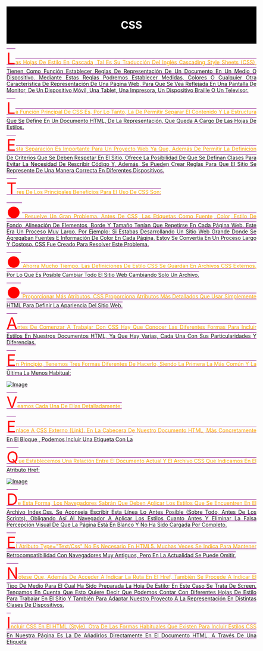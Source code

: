 # CSS
Las hojas de estilo en cascada, tal es su traducción del inglés Cascading Style Sheets
(CSS), tienen como función establecer reglas de representación de un documento en un
medio o dispositivo. Mediante estas reglas podremos establecer medidas, colores o
cualquier otra característica de representación de una página web, para que se vea
reflejada en una pantalla de monitor, de un dispositivo móvil, una tablet, una impresora,
un dispositivo braille o un televisor.

La función principal de CSS es, por lo tanto, la de permitir separar el contenido y la
estructura que se define en un documento HTML, de la representación, que queda a
cargo de las hojas de estilos.

Esta separación es importante para un proyecto web ya que, además de permitir la
definición de criterios que se deben respetar en el sitio, ofrece la posibilidad de que se
definan clases para evitar la necesidad de rescribir código y, además, se pueden crear
reglas para que el sitio se represente de una manera correcta en diferentes dispositivos.

Tres de los principales beneficios para el uso de CSS son:

● Resuelve un gran problema. Antes de CSS, las etiquetas como fuente, color, estilo
de fondo, alineación de elementos, borde y tamaño tenían que repetirse en cada
página web. Este era un proceso muy largo. Por ejemplo: si estabas desarrollando
un sitio web grande donde se agregaban fuentes e información de color en cada
página, estoy se convertía en un proceso largo y costoso. CSS fue creado para
resolver este problema.

● Ahorra mucho tiempo. Las definiciones de estilo CSS se guardan en archivos CSS
externos, por lo que es posible cambiar todo el sitio web cambiando solo un
archivo.

● Proporcionar más atributos. CSS proporciona atributos más detallados que usar
simplemente HTML para definir la apariencia del sitio web.

Antes de comenzar a trabajar con CSS hay que conocer las diferentes formas para incluir
estilos en nuestros documentos HTML, ya que hay varias, cada una con sus
particularidades y diferencias.

En principio, tenemos tres formas diferentes de hacerlo, siendo la primera la más común
y la última la menos habitual:

![image](https://user-images.githubusercontent.com/91554777/165187736-462f6011-f56f-4985-8066-a178083babc7.png)

Veamos cada una de ellas detalladamente:

Enlace a CSS externo (link). En la cabecera de nuestro documento HTML, más
concretamente en el bloque <head></head>, podemos incluir una etiqueta <link> con la


que establecemos una relación entre el documento actual y el archivo CSS que indicamos
en el atributo href:

![image](https://user-images.githubusercontent.com/91554777/165187819-0f3bb906-1b5c-40a7-b6cf-ab67471e56bd.png)

De esta forma, los navegadores sabrán que deben aplicar los estilos que se encuentren
en el archivo index.css. Se aconseja escribir esta línea lo antes posible (sobre todo, antes
de los scripts), obligando así al navegador a aplicar los estilos cuanto antes y eliminar la
falsa percepción visual de que la página está en blanco y no ha sido cargada por
completo.

El atributo type="text/css" no es necesario en HTML5. Muchas veces se indica para
mantener retrocompatibilidad con navegadores muy antiguos, pero en la actualidad se
puede omitir.

Nótese que, además de acceder a indicar la ruta en el href, también se procede a indicar
el tipo de medio para el cual ha sido preparada la hoja de estilo; en este caso se trata de
screen. Tengamos en cuenta que esto quiere decir que podemos contar con diferentes
hojas de estilo para trabajar en el sitio y también para adaptar nuestro proyecto a la
representación en distintas clases de dispositivos.

Incluir CSS en el HTML (style). Otra de las formas habituales que existen para incluir
estilos CSS en nuestra página es la de añadirlos directamente en el documento HTML, a
través de una etiqueta <style> que contendrá el código CSS:
  
  ![image](https://user-images.githubusercontent.com/91554777/165187880-9a24648c-869e-4e9a-adfc-a0815e1f5d79.png)

  Este sistema puede servirnos en ciertos casos particulares, pero hay que darle prioridad
al método anterior (CSS externo), ya que incluyendo el código CSS en el interior del
archivo HTML arruinamos la posibilidad de tener el código CSS en un documento a parte,
pudiendo reutilizarlo y enlazarlo desde otros documentos HTML mediante la etiqueta
link.

Nota: Aunque no es obligatorio, es muy común que las etiquetas <style> se encuentren
en la cabecera <head> del documento HTML, ya que antiguamente era la única forma de
hacerlo.

Estilos en línea (atributo style). Por último, la tercera forma de aplicar estilos en un
documento HTML es hacerlo directamente, a través del atributo style de la propia
etiqueta donde queramos aplicar el estilo, colocando ahí las propiedades CSS:
  
![image](https://user-images.githubusercontent.com/91554777/165187925-d977fef4-1a44-48d5-bc0b-50a9c2d19ff2.png)
  
De la misma forma que en el método anterior, con la etiqueta <style>, se recomienda no
utilizar este método salvo en casos muy específicos y justificados, ya que los estilos se
asocian a la etiqueta HTML en cuestión y no pueden reutilizarse.

Es una opción que puede venir bien en ciertos casos, pero se considera una mala
práctica por muchos diseñadores cuando la sobre utilizas (sin una razón de peso)
pudiendo utilizar el primer método.

Al igual que los documentos HTML, los documentos CSS son archivos de texto donde se
escribe una serie de órdenes y el cliente (navegador) las interpreta y aplica a los
documentos HTML asociados.

Sintaxis básica. La estructura CSS se basa en reglas que tienen el siguiente formato:
Debemos escribir el selector, abrir llaves, indicar la propiedad y posteriormente
asignarle el valor correspondiente. Cerramos la línea con punto y coma, y seguimos
agregando pares de propiedad/valor hasta que completemos la declaración (cada una
debe estar finalizada con punto y coma). Cuando terminamos, cerramos la llave. La
declaración sería entonces:
  
![image](https://user-images.githubusercontent.com/91554777/165187969-0645f1b5-1257-40d2-b4e1-0a10fac7cb0e.png)

  ● Selector: El selector es el elemento HTML que vamos a seleccionar del documento
para aplicarle un estilo concreto, este podría ser el nombre un elemento, su clase o
su identificador. Por ejemplo, con p seleccionaríamos todas las etiquetas p del
HTML.

● Propiedad: La propiedad es una de las diferentes características que brinda el
lenguaje CSS y que aplicaremos al selector para darle estilo.

● Valor: Cada propiedad CSS tiene una serie de valores concretos a que se le
pueden asignar, con los que tendrá uno u otro comportamiento.

Con todo esto le iremos indicando al navegador que, para cada etiqueta (selector
especificado) debe aplicar las reglas (propiedad y valor) indicadas.

Un ejemplo muy sencillo de lo anterior es el siguiente:
  
![image](https://user-images.githubusercontent.com/91554777/165188032-e3139bc5-c788-49a5-afda-284e826a0b85.png)
  
Éste es el código en HTML. Lo siguiente es el código en CSS:

  ![image](https://user-images.githubusercontent.com/91554777/165188067-7b948326-c10a-4dc6-ba31-e8fe54d6e982.png)
  
Si la primer parte del código se escribe y guarda en el editor de texto agregando al final
la extensión .html, y la segunda parte del código para CSS se escribe y guarda en el
editor de texto como index.css, lo que se obtiene al final al ejecutar simplemente el
archivo con extensión .html es algo parecido a lo siguente:

![image](https://user-images.githubusercontent.com/91554777/165188108-2809d71b-0813-4d4e-a4b7-b9d72553ce2e.png)
  
En este caso, estamos seleccionando todas las etiquetas p del documento HTML (en
este ejemplo es una sola, pero si existieran más se aplicaría a todas), y les aplicaremos el
estilo indicado: color de texto rojo.

Nota: Se pueden incluir comentarios entre los caracteres /* y */, los cuales serán
ignorados por el navegador. Estos suelen servir para añadir notas o aclaraciones
dirigidas a humanos.

Sin embargo, esto es sólo un ejemplo muy sencillo. Se pueden aplicar muchas más reglas
(no sólo una, como el color del ejemplo), consiguiendo así un conjunto de estilos para la
etiqueta indicada en el selector.

Cada una de estas reglas se terminará con el carácter punto y coma (;), seguido de la
siguiente regla. El último punto y coma es opcional y se puede omitir si se desea:
  
![image](https://user-images.githubusercontent.com/91554777/165188195-533f68e7-d88b-4d96-b3a8-8b1882e0ce01.png)
  
Para poder seleccionar elementos que se encuentran dentro de otros, se emplea lo que
se conoce como selector descendiente.
Ejemplo.
  
![image](https://user-images.githubusercontent.com/91554777/165188280-bdd433e8-2c81-4e22-9b7c-36f5ffd764e4.png)

Tendremos el texto del párrafo en color negro y lo que se envuelva dentro del párrafo
con la etiqueta strong de color rojo.

Si deseamos aplicar una misma regla a diversos elementos, podemos declararlos antes
de abrir la llave, y separarlos con comas; por ejemplo, vamos a aplicarles color gris a
todos los títulos de una página.

Ejemplo.
  
![image](https://user-images.githubusercontent.com/91554777/165188362-1858840c-d73e-4ffb-af4b-f1c83b0ce724.png)

## Estilos en Textos

Nos encargaremos ahora muy brevemente de analizar aquellas propiedades que se
relacionan con las características de texto.
Color de texto. La propiedad de color se utiliza para establecer el color del texto. El color
se especifica por:
  
● Un nombre de color - como "red",
  
● un valor HEX - como "#ff0000",
  
● un valor RGB - como "rgb(255,0,0)".
  
Ejemplo.
  
        body {
                color: blue;
             }
        h1  {
              color: green;
             }
  
  ![image](https://user-images.githubusercontent.com/91554777/165191669-f73a77c2-d556-4305-be0b-1c22e561f0b4.png)

  
Color de texto y color de fondo. En este ejemplo, definimos tanto la propiedad
background-color como la propiedad color:
  
          body {
                background-color: lightgrey;
                color: blue;
                }
          h1 {
                background-color: black;
                color: white;
                }
          h6 {
                background-color: blue;
                color: white;
                }
  
  ![image](https://user-images.githubusercontent.com/91554777/165191799-478702e1-9557-451b-9dcf-91488f187737.png)

  
Espaciado entre palabras. La propiedad word-spacing se utiliza para especificar el
espacio entre las palabras de un texto. Puede recibir el valor normal (por defecto), una
unidad de longitud o inherit.
El siguiente ejemplo demuestra cómo aumentar o disminuir el espacio entre palabras:
        h2 {
             word-spacing: 10px;
            }
        h2 {
             word-spacing: -2px;
            }
  
  ![image](https://user-images.githubusercontent.com/91554777/165190773-dccd54da-9a53-48da-b889-75fc2dfac898.png)
  
Espaciado de letras. La propiedad letter-spacing se utiliza para especificar el espacio
entre los caracteres de un texto. Puede recibir el valor normal (por defecto), una unidad
de longitud o inherit.
  
      h2 {
            letter-spacing: 5px;
          }
      h3 {
            letter-spacing: -2px;
          }
  
  ![image](https://user-images.githubusercontent.com/91554777/165190750-104c870d-e62e-44dd-a66e-3d889e2f8782.png)
  
Línea de Decoración de texto CSS . La propiedad text-decoration-line se usa para
agregar una línea de decoración al texto. Se puede combinar más de un valor, como
tachado y subrayado, para mostrar líneas tanto encima como debajo de un texto.
  
      h1 {
            text-decoration: overline;
          }
      h2 {
           text-decoration: line-through;
          }
       h3 {
            text-decoration: underline;
          }
        p {
            text-decoration: overline underline;
            }
  
  ![image](https://user-images.githubusercontent.com/91554777/165190714-66d65d9c-2ec1-40bb-897c-956d596bfee7.png)
  
Especifique un color para la línea de decoración. La propiedad text-decoration-color
se utiliza para establecer el color de la línea de decoración.
  
        h1 {
              text-decoration-line: overline;
              text-decoration-color: red;
            }
        h2 {
              text-decoration-line: line-through;
              text-decoration-color: blue;
             }
        h3 {
              text-decoration-line: underline;
              text-decoration-color: green;
             }
        p {
              text-decoration-line: overline underline;
              text-decoration-color: purple;
           }
  
  ![image](https://user-images.githubusercontent.com/91554777/165190680-f981ff88-57bf-4ef9-9124-9a62a27ff175.png)

  
Transformación de texto. La propiedad text-transform se utiliza para especificar letras
mayúsculas y minúsculas en un texto. Se puede usar para convertir todo en letras
mayúsculas o minúsculas, o poner en mayúscula la primera letra de cada palabra:
  
        p {
            text-transform: uppercase;
           }
        p {
            text-transform: lowercase;
           }
         p {
            text-transform: capitalize;
           }

  ![image](https://user-images.githubusercontent.com/91554777/165190621-ba748d44-bd79-41f8-88a7-7539bee48316.png)

  
Alineación del texto. La propiedad text-align se utiliza para establecer la alineación
horizontal de un texto. Un texto puede estar alineado a la izquierda o a la derecha,
centrado o justificado.
  
          h1 {
              text-align: center;
             }
          h2 {
              text-align: left;
              }
           h3 {
              text-align: right;
              }
           p {
              text-align: justify;
              }
  
  ![image](https://user-images.githubusercontent.com/91554777/165190579-6233fff3-aaf2-4e79-bf4e-4e08e6ae95d2.png)

Sangría de texto en CSS. La text-indent propiedad en CSS establece la sangría de la
primera línea en un bloque de texto. Especifica la cantidad de espacio horizontal que se
pone antes de las líneas de texto.
Permite los valores negativos, y si se define algún valor negativo, entonces la sangría de
la primera línea será hacia la izquierda.
  
          p {
            text-indent: 50px;
          }
  
 ![image](https://user-images.githubusercontent.com/91554777/165190867-fc142506-c966-434c-9543-41995f9cd64a.png)
  
Tamaño de texto. El font-size propiedad en CSS establece el tamaño de la fuente, podemos establecerlo en pixeles, en em, en puntos y en porcentaje.
  
         p {
            font-size: 50px;
          }
Tipo de fuente. Para establecer el tipo de fuente nos apoyamos de google fonts. font-family
  
Fuente en negrita. font-weigth: bold
 
## Selectores en CSS

Los selectores de CSS se utilizan para seleccionar el contenido que se desea diseñar. Los
selectores son parte del conjunto de reglas CSS.
Hay varios tipos diferentes de selectores en CSS.
  
● Selector de elementos CSS
  
● Selector de ID de CSS
  
● Selector de clase CSS
  
● Selector universal CSS
  
● Selector de grupo CSS

### Selector de elementos CSS. 
El selector de elementos selecciona el elemento HTML por
su nombre.
  
### Selector de ID de CSS. 
El selector id selecciona el atributo id de un elemento HTML para
seleccionar un elemento específico. Un id siempre es único dentro de la página, por lo
que se elige para seleccionar un único elemento.
Se escribe con el carácter hash (#), seguido del id del elemento.
Ejemplo.
  
      <p id="para1">Hola a PILARES</p>
      <p>Este párrafo no se afectará.</p>
      <style>
      #para1 {
      text-align: center;
      color: blue;
      }
      </style>
  
 ![image](https://user-images.githubusercontent.com/91554777/165418559-85da8963-2053-4ae8-85e2-5cc02a537e59.png)
  
En la práctica, los id no suelen utilizarse para dar estilo, ya que en la mayoría de los
casos utilizar una clase es perfectamente válido y mucho más mantenible a la larga. La
situación más recomendable para usar id es cuando queremos designar una zona del
documento como una zona única que sabemos que no se va a repetir.

### Selector de clase CSS.
El selector class selecciona elementos HTML con un atributo de
class específico. Se utiliza con un carácter de punto . (símbolo de punto) seguido del
nombre de la clase. La diferencia principal respecto a los IDs es que las clases no se
requiere que sean únicas, sino que pueden repetirse a lo largo del documento HTML.
Nota que el nombre de una clase no debe comenzar con un número.
Ejemplo.
  
      <h1 class="center">Este encabezado es azul y está alineado al centro.</h1>
      <p class="center">Este párrafo es azul y está alineado al centro.</p>
      <style>
      .center {
      text-align: center;
      color: blue;
      }
      </style>
![image](https://user-images.githubusercontent.com/91554777/165418686-0e191a1b-39c0-4c35-a3c6-9863ee93c987.png)
  
En CSS se hace referencia a las clases con un punto: .center, mientras que en el HTML se
escribiría el atributo class="center"
  
### Selecciones mixtas. 
Anteriormente en otro capítulo, vimos que es posible utilizar varias
clases en un mismo elemento HTML, simplemente separando por espacios dentro del
atributo class.
Ejemplo.
    
  ![image](https://user-images.githubusercontent.com/91554777/165418905-59ada3ab-ad7a-4ef0-aac9-13a0865fc3bf.png)

De esta forma, a dicho elemento se le aplicarán los estilos de cada una de las clases
indicadas, las cuales suelen tener un grupo de características relacionadas con su
nombre, lo cuál puede ser muy interesante y práctico en algunos casos, dándonos mucha
soltura a la hora de crear clases y reutilizarlas.
  
### Selector de grupo CSS. 
 El selector de agrupación se utiliza para seleccionar todos los
elementos con las mismas definiciones de estilo. El selector de agrupación se utiliza para
reducir el código. Las comas se utilizan para separar cada selector en la agrupación.
Veamos el código CSS sin selector de grupo.
  
![image](https://user-images.githubusercontent.com/91554777/165419081-61012984-4f8c-4c92-89c2-23bcb4125dbb.png)
  
Como puedes ver, debes definir las propiedades CSS para todos los elementos. Si
agrupamos quedaría de la siguiente manera:

![image](https://user-images.githubusercontent.com/91554777/165419151-28037e27-9e7c-462a-9f7b-d088f3aeb293.png)
  
Selector universal CSS. El selector universal (*) se utiliza como carácter comodín.
Selecciona todos los elementos de las páginas.

![image](https://user-images.githubusercontent.com/91554777/165419210-8533cbff-b676-404b-891b-59cf2677cb7d.png)
  
## Modelo de caja CSS
Cuando hablamos del modelo de cajas en CSS, estamos haciendo referencia a un
sistema que tiene el navegador de interpretar las diferentes partes de lo que solemos
denominar «caja»: un elemento HTML con unas ciertas dimensiones.
La representación básica del modelo de cajas se basa en varios conceptos importantes,
como veremos a continuación:
  
![image](https://user-images.githubusercontent.com/91554777/165419394-9869599e-e572-4f99-ab37-0ed2787c4972.png)
  
● El borde (border), en negro, es el límite que separa el interior del exterior del elemento.
  
● El márgen (margin), en naranja, es la parte exterior del elemento, por fuera del borde.
  
● El relleno (padding), en verde, es la parte interior del elemento, entre el contenido y el borde.
  
● El contenido, en azul, es la parte interior del elemento, excluyendo el relleno.

El modelo de caja nos permite agregar un borde alrededor de los elementos y definir el
espacio entre los elementos.
  
         <h2>Demostración del modelo de caja</h2>
        <p>El modelo de caja CSS es esencialmente una caja que envuelve cada elemento en
        HTML. Consiste en: bordes, relleno, márgenes y el contenido real.</p>
        <div>Este texto es el contenido de la caja. Hemos agregado un relleno de 50 px, un
        margen de 20 px y un borde verde de 15 px. Ut enim ad minim veniam, quis nostrud
        exercitation ullamco laboris nisi ut aliquip ex ea commodo consequat. Duis aute irure
        dolor in reprehenderit in voluptate velit esse cillum dolore eu fugiat nulla pariatur.
        Excepteur sint occaecat cupidatat non proident, sunt in culpa qui oficia deserunt mollit
        anim id est laborum.</div>
        <style>
        div {
        background-color: lightgrey;
        width: 300px;
        border: 15px solid green;
        padding: 50px;
        margin: 20px;
        }
        </style>
  
 ![image](https://user-images.githubusercontent.com/91554777/165419556-d2f9af14-6759-40d3-85af-0de260b19653.png)
  
  Ancho y alto de un elemento. Para establecer correctamente el ancho y el alto de un
elemento en todos los navegadores, debes saber cómo funciona el modelo de caja.

Es importante que cuando se establecen las propiedades de ancho y alto de un elemento
con CSS, se establecen de igual manera el ancho y el alto del área de contenido. Para
calcular el tamaño completo de un elemento, también debes agregar el tamaño del
relleno, bordes y márgenes.
Ejemplo. Este elemento <div> que se muestra a continuación tendrá un ancho total de
350px:
  
        <h2>Calcular el ancho total:</h2>
        <img src="https://2.bp.blogspot.com/-JX7WSu7Rva0/T9DRNBcV8XI/AAAAAAAAe1Q/GPJ4OZS6Mos/s1600/Montanas-y-Lagos-Paisajes-Naturales-de-Italia.jpg" width="350"     height="263" alt="Agencia
        Digital de Innovación Pública">
        <div>La imagen de arriba tiene 350px de ancho. El ancho total
        de este elemento también es 350px.</div>
        <style>
        div {
        width: 320px;
        padding: 10px;
        border: 5px solid gray;
        margin: 0;
        }
        </style>
  
  Aquí está el cálculo:
  
  ![image](https://user-images.githubusercontent.com/91554777/165420746-224b421c-2d69-4804-b557-34b41b377bdb.png)
  
 El ancho total de un elemento debe calcularse así:
Ancho total del elemento = ancho + relleno izquierdo + relleno derecho + borde izquierdo
+ borde derecho + margen izquierdo + margen derecho

La altura total de un elemento debe calcularse así:
Altura total del elemento = altura + relleno superior + relleno inferior + borde superior +
borde inferior + margen superior + margen inferior
  
  width higth overflow
  
Para crear contenedores lo hacemos con div, adaptamos el tamaño con width 100%

## Flex box
El Módulo de Caja Flexible, comúnmente llamado flexbox, fue diseñado como un modelo unidimensional de layout, y como un método que pueda ayudar a distribuir el espacio entre los ítems de una interfaz y mejorar las capacidades de alineación. 
  
Para comenzar, vamos a seleccionar qué elementos se van a presentar como cajas flexibles. Para ello, establecemos un valor especial de display en el elemento padre de los elementos que deseas editar.
Esto hace que el elemento padre se convierta en contenedor flex, y sus hijos en elementos flexibles.

  Los elementos flexbox proporcionan una propiedad llamada flex-direction que especifica en qué dirección corre el eje principal (en qué dirección están dispuestos los elementos hijo de un elemento flexbox)
  
ejemplo
  
        <!DOCTYPE html>
        <html>
          <head>
            <meta charset="utf-8">
            <title>Flexbox wrap 0 — children overflowing</title>
            <style>
              html {
                font-family: sans-serif;
              }

              body {
                margin: 0;
              }

              header {
                background: purple;
                height: 100px;
              }

              h1 {
                text-align: center;
                color: white;
                line-height: 100px;
                margin: 0;
              }

              article {
                padding: 10px;
                margin: 10px;
                background: aqua;
              }

              /* Add your flexbox CSS below here */

              section {
                display: flex;
                flex-direction: row;
              }

              article {

              }


            </style>
          </head>
          <body>
            <header>
              <h1>Sample flexbox example</h1>
            </header>

            <section>
              <article>
                <h2>First article</h2>

                <p>Tacos actually microdosing, pour-over semiotics banjo chicharrones retro fanny pack portland everyday carry vinyl typewriter. Tacos PBR&B pork       belly, everyday carry ennui pickled sriracha normcore hashtag polaroid single-origin coffee cold-pressed. PBR&B tattooed trust fund twee, leggings salvia iPhone photo booth health goth gastropub hammock.</p>
              </article>

              <article>
                <h2>Second article</h2>

                <p>Tacos actually microdosing, pour-over semiotics banjo chicharrones retro fanny pack portland everyday carry vinyl typewriter. Tacos PBR&B pork belly, everyday carry ennui pickled sriracha normcore hashtag polaroid single-origin coffee cold-pressed. PBR&B tattooed trust fund twee, leggings salvia iPhone photo booth health goth gastropub hammock.</p>
              </article>

              <article>
                <h2>Third article</h2>

                <p>Tacos actually microdosing, pour-over semiotics banjo chicharrones retro fanny pack portland everyday carry vinyl typewriter. Tacos PBR&B pork belly, everyday carry ennui pickled sriracha normcore hashtag polaroid single-origin coffee cold-pressed. PBR&B tattooed trust fund twee, leggings salvia iPhone photo booth health goth gastropub hammock.</p>

                <p>Cray food truck brunch, XOXO +1 keffiyeh pickled chambray waistcoat ennui. Organic small batch paleo 8-bit. Intelligentsia umami wayfarers pickled, asymmetrical kombucha letterpress kitsch leggings cold-pressed squid chartreuse put a bird on it. Listicle pickled man bun cornhole heirloom art party.</p>
              </article>

              <article>
                <h2>Fourth article</h2>

                <p>Tacos actually microdosing, pour-over semiotics banjo chicharrones retro fanny pack portland everyday carry vinyl typewriter. Tacos PBR&B pork belly, everyday carry ennui pickled sriracha normcore hashtag polaroid single-origin coffee cold-pressed. PBR&B tattooed trust fund twee, leggings salvia iPhone photo booth health goth gastropub hammock.</p>
              </article>

              <article>
                <h2>Fifth article</h2>

                <p>Tacos actually microdosing, pour-over semiotics banjo chicharrones retro fanny pack portland everyday carry vinyl typewriter. Tacos PBR&B pork belly, everyday carry ennui pickled sriracha normcore hashtag polaroid single-origin coffee cold-pressed. PBR&B tattooed trust fund twee, leggings salvia iPhone photo booth health goth gastropub hammock.</p>
              </article>

              <article>
                <h2>Sixth article</h2>

                <p>Tacos actually microdosing, pour-over semiotics banjo chicharrones retro fanny pack portland everyday carry vinyl typewriter. Tacos PBR&B pork belly, everyday carry ennui pickled sriracha normcore hashtag polaroid single-origin coffee cold-pressed. PBR&B tattooed trust fund twee, leggings salvia iPhone photo booth health goth gastropub hammock.</p>

                <p>Cray food truck brunch, XOXO +1 keffiyeh pickled chambray waistcoat ennui. Organic small batch paleo 8-bit. Intelligentsia umami wayfarers pickled, asymmetrical kombucha letterpress kitsch leggings cold-pressed squid chartreuse put a bird on it. Listicle pickled man bun cornhole heirloom art party.</p>
              </article>

              <article>
                <h2>Seventh article</h2>

                <p>Tacos actually microdosing, pour-over semiotics banjo chicharrones retro fanny pack portland everyday carry vinyl typewriter. Tacos PBR&B pork belly, everyday carry ennui pickled sriracha normcore hashtag polaroid single-origin coffee cold-pressed. PBR&B tattooed trust fund twee, leggings salvia iPhone photo booth health goth gastropub hammock.</p>
              </article>

              <article>
                <h2>Eighth article</h2>

                <p>Tacos actually microdosing, pour-over semiotics banjo chicharrones retro fanny pack portland everyday carry vinyl typewriter. Tacos PBR&B pork belly, everyday carry ennui pickled sriracha normcore hashtag polaroid single-origin coffee cold-pressed. PBR&B tattooed trust fund twee, leggings salvia iPhone photo booth health goth gastropub hammock.</p>
              </article>

              <article>
                <h2>Ninth article</h2>

                <p>Tacos actually microdosing, pour-over semiotics banjo chicharrones retro fanny pack portland everyday carry vinyl typewriter. Tacos PBR&B pork belly, everyday carry ennui pickled sriracha normcore hashtag polaroid single-origin coffee cold-pressed. PBR&B tattooed trust fund twee, leggings salvia iPhone photo booth health goth gastropub hammock.</p>

                <p>Cray food truck brunch, XOXO +1 keffiyeh pickled chambray waistcoat ennui. Organic small batch paleo 8-bit. Intelligentsia umami wayfarers pickled, asymmetrical kombucha letterpress kitsch leggings cold-pressed squid chartreuse put a bird on it. Listicle pickled man bun cornhole heirloom art party.</p>
              </article>

              <article>
                <h2>Tenth article</h2>

                <p>Tacos actually microdosing, pour-over semiotics banjo chicharrones retro fanny pack portland everyday carry vinyl typewriter. Tacos PBR&B pork belly, everyday carry ennui pickled sriracha normcore hashtag polaroid single-origin coffee cold-pressed. PBR&B tattooed trust fund twee, leggings salvia iPhone photo booth health goth gastropub hammock.</p>
              </article>

              <article>
                <h2>Eleventh article</h2>

                <p>Tacos actually microdosing, pour-over semiotics banjo chicharrones retro fanny pack portland everyday carry vinyl typewriter. Tacos PBR&B pork belly, everyday carry ennui pickled sriracha normcore hashtag polaroid single-origin coffee cold-pressed. PBR&B tattooed trust fund twee, leggings salvia iPhone photo booth health goth gastropub hammock.</p>
              </article>

              <article>
                <h2>Twelfth article</h2>

                <p>Tacos actually microdosing, pour-over semiotics banjo chicharrones retro fanny pack portland everyday carry vinyl typewriter. Tacos PBR&B pork belly, everyday carry ennui pickled sriracha normcore hashtag polaroid single-origin coffee cold-pressed. PBR&B tattooed trust fund twee, leggings salvia iPhone photo booth health goth gastropub hammock.</p>

                <p>Cray food truck brunch, XOXO +1 keffiyeh pickled chambray waistcoat ennui. Organic small batch paleo 8-bit. Intelligentsia umami wayfarers pickled, asymmetrical kombucha letterpress kitsch leggings cold-pressed squid chartreuse put a bird on it. Listicle pickled man bun cornhole heirloom art party.</p>
              </article>
            </section>
          </body>
        </html>
  
 En este ejemplo vemos que al aplicar el display flex va a acoodar todos los elementos hijos del contenedor padre uno a un lado del otro, sin considerar el tamaño, si aplicamos un flex-direction: row, pero si cambiamos a column veremos como cambia esto a columnas. 
  
Veremos que sale de la pantalla, ya que solo se le dio una horientación, para darle mejor estilo a section le decimos un   flex-wrap: wrap; y a article un flex: 200px;
veremos como obtiene mejor orden.
  
### Alineación horizontal y vertical
También puedes usar las funciones de los elementos flexbox para alinear elementos flexibles sobre el eje principal o transversal. 
  
        <!DOCTYPE html>
        <html>
          <head>
            <meta charset="utf-8">
            <title>Flexbox align 0 — starting code</title>
            <style>
              html {
                font-family: sans-serif;
              }

              body {
                width: 70%;
                max-width: 960px;
                margin: 20px auto;
              }

              a {
                font-size: 18px;
                line-height: 1.5;
                width: 15%;
                border: 1px solid black;
                text-decoration: none;
                color: aliceblue;
                background-color: blue;
              }

              div {
                height: 100px;
                border: 1px solid black;
              }

              /* Add your flexbox CSS below here */


            </style>
          </head>
          <body>
            <div>
              <a href="">Smile</a>
              <a href="">Laugh</a>
                <a href="">Wink</a>
                <a href="">Shrug</a>
                <a href="">Blush</a>
            </div>
          </body>
        </html>

  
Si añadimos 
  
      div {
            display: flex;
            align-items: center;
            justify-content: space-around;
          }
 Veremos como se acomoda
  
align-items controla dónde se ubican los elementos flexibles en el eje transversal.

Por defecto, el valor es stretch, que ensancha todos los elementos flexibles para rellenar el elemento primario en la dirección del eje transversal. Si el elemento padre no tiene un ancho fijo en la dirección del eje transversal, todos los elementos flexibles son tan largos como los elementos flexibles más largos. Así es como nuestro primer ejemplo obtuvo columnas de igual altura por defecto.
El valor center que utilizamos en nuestro código anterior mantiene las dimensiones intrínsecas de los elementos pero los centra sobre el eje transversal. Es por eso que los botones de nuestro ejemplo ahora están centrados verticalmente.
También puedes tener valores como flex-start y flex-end, que alinean todos los elementos al inicio y al final del eje transversal, respectivamente. 
  
justify-content controla dónde se ubican los elementos flexibles sobre el eje principal.

El valor por defecto es flex-start, que asienta todos los elementos al comienzo del eje principal.
Puedes usar flex-end para que se asienten al final.
center también es un valor de justify-content (para alinear contenido), que asienta los elementos flexibles sobre el centro del eje principal.
El valor space-around que hemos usado antes es útil porque distribuye todos los elementos de manera uniforme sobre el eje principal y deja un poco de espacio en cada extremo.
Hay otro valor, space-between, que es muy similar a space-around, pero no deja espacio en los extremos.
  
![image](https://user-images.githubusercontent.com/91554777/165656544-6af3e072-0e5f-4804-aa5f-920dff96392d.png)
  

## Estilos en Tablas

Podemos aplicar estilo en tablas HTML para una mejor apariencia. Hay algunas
propiedades de CSS que se usan ampliamente en el diseño de tablas usando CSS:
  
● border
  
● border-collapse
  
● padding
  
● width
  
● height
  
● text-align
  
● color
  
● background-color

Bordes de la tabla. Para especificar los bordes de la tabla en CSS, use la propiedad
border. El siguiente ejemplo especifica un borde sólido para los elementos table, th y
td:
        
![image](https://user-images.githubusercontent.com/91554777/165422405-e0ffa9cb-81ab-4838-a2ac-6b78844d21eb.png)

  
  ![image](https://user-images.githubusercontent.com/91554777/165421056-b33e5b14-9d18-4c31-881f-4d73247fef36.png)
  
Contraer bordes de tabla. La propiedad border-collapse establece si los bordes de la
tabla deben contraerse en un solo borde:

        <h2>Agregar un borde a la tabla:</h2>
        <h2>Let the table borders collapse</h2>
        <table>
        <tr>
        <th>Firstname</th>
        <th>Lastname</th>
        </tr>
        <tr>
        <td>Peter</td>
        <td>Griffin</td>
        </tr>
        <tr>
        <td>Lois</td>
        <td>Griffin</td>
        </tr>
        </table>
        <style>
        table, th, td {
        border: 1px solid;
        }
        </style>

## Estilos en Listas

Hay varias propiedades CSS que se pueden usar para controlar las listas. Las listas se
pueden clasificar en listas ordenadas y listas desordenadas. En las listas ordenadas, el
marcado de los elementos de la lista se realiza con letras y números, mientras que en las
listas desordenadas, los elementos de la lista se marcan con viñetas.
Las propiedades CSS para dar estilo a las listas son las siguientes:
  
● list-style-type: Esta propiedad se encarga de controlar la apariencia y la
forma del marcador.
  
● list-style-image: Establece una imagen para el marcador en lugar del número
o una viñeta.
  
● list-style-position: Especifica la posición del marcador.
  
● list-style: Es la propiedad abreviada de las propiedades anteriores.

La propiedad de list-style-type. Nos permite cambiar el tipo de marcador de lista
predeterminado a cualquier otro tipo, como cuadrado, círculo, números romanos, letras
latinas y muchos más. De forma predeterminada, los elementos de la lista ordenada se
numeran con números arábigos (1, 2, 3, etc.) y los elementos de una lista desordenada se
marcan con viñetas redondas (•).
Si establecemos su valor en none, eliminará los marcadores/viñetas.
La lista también incluye el relleno (padding) y el margen (margin) predeterminados. Para
eliminar esto, necesitamos agregar padding:0 y margin:0 a ol y ul.

        <h1>La propiedad de tipo de estilo de lista</h1>
        <p>Ejemplo de listas desordenadas:</p>
        <ul clase="a">
        <li>Miguel Hidalgo</li>
        <li>Tláhuac</li>
        <li>Coyoacan</li>
        </ul>
        <ul clase="b">
        <li>Miguel Hidalgo</li>
        <li>Tláhuac</li>
        <li>Coyoacan</li>
        </ul>
        <p>Ejemplo de listas ordenadas:</p>
        <ol clase="c">
        <li>Miguel Hidalgo</li>
        <li>Tláhuac</li>
        <li>Coyoacan</li>
        </ol>
        <ol clase="d">
        <li>Miguel Hidalgo</li>
        <li>Tláhuac</li>
        <li>Coyoacan</li>
        </ol>
        <style>
        ul.a {list-style-type: circle;}
        ul.b {list-style-type: square;}
        ol.c {list-style-type: upper-roman;}
        ol.d {list-style-type: lower-alpha;}
        </style>
  
  ![image](https://user-images.githubusercontent.com/91554777/165421334-02f0b07b-6622-4989-9abd-492ef10529f2.png)
  
  La propiedad list-style-image. Especifica una imagen como marcador. Usando esta
propiedad, podemos configurar viñetas de imágenes. Su sintaxis es similar a la propiedad
background-image. Si no encuentra la imagen correspondiente, se utilizarán las viñetas
predeterminadas.
  
La propiedad list-style-image. Especifica una imagen como marcador. Usando esta
propiedad, podemos configurar viñetas de imágenes. Su sintaxis es similar a la propiedad
background-image. Si no encuentra la imagen correspondiente, se utilizarán las viñetas
predeterminadas.
  
![image](https://user-images.githubusercontent.com/91554777/165421416-739e9363-ac22-4c54-88d4-28c17e53f343.png)
  
La propiedad list-style-position. Representa si la aparición del marcador está dentro o
fuera del cuadro que contiene las viñetas. Incluye dos valores.
● inside: significa que las viñetas estarán en el elemento de la lista. En esto, si el texto
va en la segunda línea, el texto se ajustará debajo del marcador.

● outside: Representa que las viñetas estarán fuera del elemento de la lista. Es el
valor predeterminado.
El siguiente ejemplo lo explica más claramente.
  
        <h1>
        Bienvenido a PILARES
        </h1>
        <h2>
        Listas ordenadas
        </h2>
        <ol class="num">
        <li>INSIDE Lorem ipsum dolor sit amet, consectetur adipiscing elit, sed do eiusmod
        tempor incididunt ut labore et dolore magna aliqua.</li>
        <li>DOS Lorem ipsum dolor sit amet, consectetur adipiscing elit, sed do eiusmod
        tempor incididunt ut labore et dolore magna aliqua.</li>
        <li>TRES Lorem ipsum dolor sit amet, consectetur adipiscing elit, sed do eiusmod
        tempor incididunt ut labore et dolore magna aliqua.</li>
        </ol>
        <ol class="roman">
        <li>OUTSIDE Lorem ipsum dolor sit amet, consectetur adipiscing elit, sed do eiusmod
        tempor incididunt ut labore et dolore magna aliqua.</li>
        <li>DOS Lorem ipsum dolor sit amet, consectetur adipiscing elit, sed do eiusmod
        tempor incididunt ut labore et dolore magna aliqua.</li>
        <li>Tres Lorem ipsum dolor sit amet, consectetur adipiscing elit, sed do eiusmod
        tempor incididunt ut labore et dolore magna aliqua.</li>
        </ol>
        <h2>
        Listas desordenada
        </h2>
        <ul class="disc">
        <li>INSIDE Lorem ipsum dolor sit amet, consectetur adipiscing elit, sed do eiusmod
        tempor incididunt ut labore et dolore magna aliqua.</li>
        <li>DOS Lorem ipsum dolor sit amet, consectetur adipiscing elit, sed do eiusmod
        tempor incididunt ut labore et dolore magna aliqua.</li>
        <li>TRES Lorem ipsum dolor sit amet, consectetur adipiscing elit, sed do eiusmod
        tempor incididunt ut labore et dolore magna aliqua.</li>
        </ul>
        <ul class="circle">
        <li>INSIDE Lorem ipsum dolor sit amet, consectetur adipiscing elit, sed do eiusmod
        tempor incididunt ut labore et dolore magna aliqua.</li>
        <li>DOS Lorem ipsum dolor sit amet, consectetur adipiscing elit, sed do eiusmod
        tempor incididunt ut labore et dolore magna aliqua.</li>
        <li>TRES Lorem ipsum dolor sit amet, consectetur adipiscing elit, sed do eiusmod
        tempor incididunt ut labore et dolore magna aliqua.</li>
        </ul>
        <ul class="square">
        <li>DEFAULT Lorem ipsum dolor sit amet, consectetur adipiscing elit, sed do

        eiusmod tempor incididunt ut labore et dolore magna aliqua.</li>
        <li>DOS Lorem ipsum dolor sit amet, consectetur adipiscing elit, sed do eiusmod
        tempor incididunt ut labore et dolore magna aliqua.</li>
        <li>TRES Lorem ipsum dolor sit amet, consectetur adipiscing elit, sed do eiusmod
        tempor incididunt ut labore et dolore magna aliqua.</li>
        </ul>
        <style>
        .num{
        list-style-type:decimal;
        list-style-position:inside;
        }
        .roman{
        list-style-type:lower-roman;
        list-style-position:outside;
        }
        .circle{
        list-style-type:circle;
        list-style-position:inside;
        }
        .square{
        list-style-type:square;
        }
        .disc{
        list-style-type:disc;
        list-style-position:inside;
        }
        </style>

  ![image](https://user-images.githubusercontent.com/91554777/165421553-0614bf2d-7200-4c27-b9cc-1abc31a5e810.png)
![image](https://user-images.githubusercontent.com/91554777/165421580-4949bf02-058d-4a95-9f9f-fe950c993698.png)

## Uso de Float

La propiedad float de CSS es una propiedad de posicionamiento. Se utiliza para empujar
un elemento hacia la izquierda o hacia la derecha, permitiendo que otro elemento lo
rodee. Generalmente se usa con imágenes y diseños.
La propiedad float puede tener uno de los siguientes valores:
  
● left - El elemento flota a la izquierda de su contenedor
  
● right - El elemento flota a la derecha de su contenedor
  
● none: el elemento no flota (se mostrará justo donde aparece en el texto). esto
es por defecto
  
● inherit: el elemento hereda el valor flotante de su padre
  
El siguiente ejemplo especifica que una imagen debe flotar hacia la derecha en un texto:
  
          <h2>Flotar a la derecha</h2>
          <p>En este ejemplo, la imagen flotará a la derecha del párrafo y el texto del párrafo
          envolverá la imagen.</p>
          <p><img src="ADIP_.png" alt="ADIP" style="width:270px;height:170px;margin-left:15px;">
          Lorem ipsum dolor sit amet, consectetur adipiscing elit. Phasellus imperdiet, nulla et
          dictum interdum, nisi lorem egestas odio, vitae scelerisque enim ligula venenatis dolor.
          Maecenas nisl est, ultrices nec congue eget, auctor vitae massa. Fusce luctus
          vestibulum augue ut aliquet. Mauris ante ligula, facilisis sed ornare eu, lobortis in odio.
          Praesent convallis urna a lacus interdum ut hendrerit risus congue. Nunc sagittis
          dictum nisi, sed ullamcorper ipsum dignissim ac. In at libero sed nunc venenatis
          imperdiet sed ornare turpis. Donec vitae dui eget tellus gravida venenatis. Integer
          fringilla congue eros non fermentum. Sed dapibus pulvinar nibh tempor porta. Cras ac
          leo purus. Mauris quis diam velit.</p>
          <style>
          img {
          float: right;
          }
          </style>
  
![image](https://user-images.githubusercontent.com/91554777/165647119-b192371f-2331-46d8-bf1f-876cb1a0e7d2.png)
  
El siguiente ejemplo especifica que una imagen debe flotar a la izquierda en un texto:
  
        <h2>Flotar a la izquierda</h2>
        <p>En este ejemplo, la imagen flotará a la izquierda del párrafo y el texto del párrafo
        envolverá la imagen.</p>
        <p><img src="ADIP_.png" alt="ADIP"
        style="width:270px;height:170px;margin-right:15px;">
        Lorem ipsum dolor sit amet, consectetur adipiscing elit. Phasellus imperdiet, nulla et
        dictum interdum, nisi lorem egestas odio, vitae scelerisque enim ligula venenatis dolor.
        Maecenas nisl est, ultrices nec congue eget, auctor vitae massa. Fusce luctus
        vestibulum augue ut aliquet. Mauris ante ligula, facilisis sed ornare eu, lobortis in odio.
        Praesent convallis urna a lacus interdum ut hendrerit risus congue. Nunc sagittis
        dictum nisi, sed ullamcorper ipsum dignissim ac. In at libero sed nunc venenatis
        imperdiet sed ornare turpis. Donec vitae dui eget tellus gravida venenatis. Integer
        fringilla congue eros non fermentum. Sed dapibus pulvinar nibh tempor porta. Cras ac
        leo purus. Mauris quis diam velit.</p>
        <style>
        img {
        float: left;
        }
        </style>
  
![image](https://user-images.githubusercontent.com/91554777/165647274-3237b584-ec1a-48e1-90d2-7263e299d294.png)
  


## Background-image
  podemos aplicar un fondo con una imagen, con el atributo background, de la siguiente manera.
  
      body {
          background: url(fondo-degradado.png)
      }
  
Generalmente las imágenes que apliquemos como fondo se compondrán con un mosaico. Es decir, si la imagen no es lo suficientemente grande como para ocupar toda la página (o todo el elemento al que se haya aplicado un fondo), se repetirá esa misma imagen, una y otra vez, para rellenar todo el espacio disponible.
Esto nos puede ayudar bastante cuando tenemos un patrón que queremos que se repita, formando un diseño homogéneo para todo el elemento. Independientemente del tamaño de la página, el fondo se repetirá y cubrirá todo el espacio disponible.
  

  ### background-repeat
Este atributo es el que tiene la responsabilidad de decidir si realmente queremos que una imagen se muestre como un mosaico, o si queremos que aparezca una única vez.

        body {
          background: url(patron.png);
          background-repeat: no-repeat;
        }

 Esto haría que el patrón solo se viera una única vez y por lo tanto no cubrirá toda la página si la imagen no es suficientemente grande.

Pero podemos definir que esa imagen se muestre haciendo un mosaico en la vertical o en la horizontal.
  
        body {
            background: url(patron.png);
            background-repeat: repeat-y;
        }

Así se repetirá en la vertical. Si usamos repeat-x el mosaico se producirá en la horizontal. Además, el valor predeterminado es repeat, que corresponde al comportamiento normal del mosaico.
  
### background-position
Este atributo te sirve para definir dónde se va a colocar el fondo, sobre el elemento o sobre la página. Inicialmente la posición será "0 0", lo que quiere decir que la esquina superior izquierda de la imagen se colocará en la esquina superior izquierda del elemento al que se haya aplicado el fondo.

        body {
          background: url(fondo.png);
          background-position: center;
        }
  
Este ejemplo producirá que la imagen se sitúe en el centro. Luego se repetirá como mosaico, porque a veces será difícil identificarlo, depende del tamaño y la forma de la imagen.

  El estilo del height: 100% es necesario para que la página ocupe toda la vertical, pues si no lo colocamos ocurriría que el fondo no puede colocarse en el centro en la vertical, a no ser que la página tenga suficiente contenido para cubrir toda la vertical de la ventana del navegador.
  
### background-size
Este atributo resulta muy potente para definir no solo el tamaño del fondo sino también cómo va a cubrir todo el elemento donde lo pongamos.

Por ejemplo, una configuración muy útil es "cover" que permite que el fondo cubra todo el espacio disponible.
  
### Transparencias
Si quieres colocar fondos ligeramente transparentes en los elementos de tu página, para conseguir efectos diversos, puedes hacerlo de dos modos principalmente.

Si son fondos de color plano, usa los valores de colores RGBA
  
      h1 {
          background: rgba(30, 200, 150, 0.4);
      }
  
      body {
            background: url("https://th.bing.com/th/id/R.3f6495b3ba6be43f1fcb5a4aba3e831a?rik=tln4SPu8DAXvKA&riu=http%3a%2f%2fproyectosbeta.net%2fwp-     content%2fuploads%2f2013%2f03%2fWallpaper_Paisaje04.jpg&ehk=5J%2fXokbrqCeeX6XyC7zSYmGONeAQ2uyaUCHgjLKyVGQ%3d&risl=&pid=ImgRaw&r=0");
            background-repeat: no-repeat;
            background-position: center;
            background-size: cover;
          }

 ### Fondos con degradados
Últimamente se estilan fondos con degradados. Los podemos encontrar en multitud de de páginas web. Estos fondos los puedes realizar con imágenes, pero también te recomendamos explorar los degradados de CSS, que permiten realizar efectos muy vistosos y tienen la ventaja de adaptarse a todas las pantallas y no consumir la transferencia de las imágenes.
  
     body {
          background: linear-gradient(rgba(218,67,210),rgba(252,207,250))
      }

  
## Pseudoclases y Pseudoelementos
  
Una pseudoclase se puede definir como una palabra clave que se
combina con un selector que define el estado especial de los elementos seleccionados.
Se agrega al selector para agregar un efecto a los elementos existentes en función de
sus estados. Los nombres de la pseudoclase no distinguen entre mayúsculas y
minúsculas.
  
![image](https://user-images.githubusercontent.com/91554777/166289191-6311a9d0-f216-43a5-b2d8-152c2a52978b.png)
  
Las pseudoclases se definen añadiendo dos puntos (:) antes de la pseudoclase concreta.
En el caso de existir selectores de etiqueta, id o clases, estas se escribirían a su izquierda.

Pseudoclases de enlaces. Existen algunas pseudoclases orientadas a los enlaces o
hipervínculos. En este caso, permiten cambiar los estilos dependiendo del
comportamiento del enlace:
  
![image](https://user-images.githubusercontent.com/91554777/166289270-15a3aed3-3e69-49b3-bedf-2522218e8141.png)

  A continuación veremos un ejemplo donde seleccionamos mediante un simple selector a
los enlaces que aún no han sido visitados usando la pseudoclase :link, cambiando el
color de los mismos o su formato, lo que mostrará dichos enlaces de color verde y en
negrita:
  
      <h1>Hola Mundo</h1>
      <h2>La pseudoclase :active </h2>
      <h3>Da Click en el enlace para ver el efecto</h3>
      <a href="#">Click aquí</a>
      <style>
      a:link {
      color: green;
      font-weight: bold
      }
      a:visited {
      color: orange;
      font-weight: bold
      }
      </style>
    
En este mismo ejemplo, podemoms ver la pseudoclase :visited puede utilizarse para dar
estilo a los enlaces que hayan sido visitados previamente en el navegador del usuario.


### Pseudoclases de ratón. 
  Originalmente, las siguientes pseudoclases se utilizaban
solamente en enlaces (Internet Explorer no los soportaba en otros elementos). Sin
embargo, actualmente pueden ser utilizadas con seguridad en cualquier otro elemento,
sin necesidad de ser a.

![image](https://user-images.githubusercontent.com/91554777/166289779-5f2c5452-392a-42f5-a843-e33b2bf68d10.png)

La primera de ellas, :hover, es muy útil e interesante, ya que permite aplicar estilos a un
elemento justo cuando el usuario está pasando el ratón sobre él. Es una de las
pseudoclases más utilizadas:
  
             <h1>Hola Mundo</h1>
            <h2>La pseudoclase :hover </h2>
            <h3>Pasa el ratón encima de los enlaces</h3>
            <a href="#5">Enlace1</a>
            <div>Aquí va texto <a href="#1">Enlace2</a> y sigue
            acá.</div>
            <style>
            /* Usuario mueve el ratón sobre un enlace */
            a:hover {
            background-color: cyan;
            padding: 2px
            }
            /* Usuario mueve el ratón sobre un div y resalta todos los
            enlaces que contiene */
            div:hover a{
            background-color: steelblue;
            color: white;
            }
            </style>

Observese que podemos realizar acciones un poco más específicas, como el segundo
ejemplo anterior, donde al movernos sobre un elemento div (div:hover), aplicaremos los
estilos a los enlaces (a) que están dentro del mencionado div.
Por otro lado, la segunda pseudoclase, :active, permite resaltar los elementos que se
encuentran activos, donde el usuario está pulsando de forma activa con el ratón:
  
            <h1>Pseudoclases</h1>
            <h2>La pseudoclase :active </h2>
            <h3>Da click en el enlace y manten presionado</h3>
            <a href="#5">Enlace1</a>
            <style>
            a:active {
            border: 2px solid #FF0000;
            padding: 2px
            }
            </style>
  
Aunque las pseudoclases anteriores se inventaron para interactuar con un ratón en un
sistema de escritorio, pueden funcionar en dispositivos táctiles. Aún así, ten en cuenta
que, por ejemplo, el :hover no tiene mucho sentido en dispositivos móviles, ya que,
aunque podría hacerlo, un usuario no navega por móvil arrastrando el dedo por la
pantalla.
  
### Pseudoclases de interacción.
Existen pseudoclases orientadas principalmente a los
campos de formulario de páginas webs y la interacción del usuario con ellos, veamos
otro par interesante:

![image](https://user-images.githubusercontent.com/91554777/166291137-5028b547-495d-49fa-b35c-e2528a575800.png)
  
Cuando estamos escribiendo en un campo de texto de un formulario de una página web,
generalmente pulsamos TAB para cambiar al siguiente campo y SHIFT+TAB para volver
al anterior. Cuando estamos posicionados en un campo se dice que ese campo tiene el
foco, mientras que al pulsar TAB y saltar al siguiente, decimos que pierde el foco.
El comportamiento de «ganar el foco» puede gestionarse mediante la pseudoclase
:focus:
  
      <form>
      <h1>Nombre: <input type="text" value="Introduce tu
      nombre"></h1>
      </form>
      <style>
      form{
      text-align:center;
      }
      input:focus{
      border:5px solid lightblue;
      box-shadow:10px 10px 10px black;
      color: blue;
      width:300px;
      }
      </style>

Aunque estas pseudoclases suelen utilizarse con elementos de formularios como <input>,
también pueden utilizarse con otros elementos, como por ejemplo los enlaces <a>. Esta
es una excelente oportunidad para personalizar el estilo de los campos de texto de un
formulario (<input> y <textarea>) mientras el usuario escribe y se mueve por ellos.

Por otro lado, la pseudoclase :checked permite aplicar el estilo especificado a los
elementos <input> (casillas de verificación o botones de radio) u option (la opción
seleccionada de un select).
  
          <form>
          <br><label>Género</label><br>
          <input type="radio" id="gender" name="gender"

          value="male"/><span>Masculino</span> <br>

          <input type="radio" id="gender" name="gender"

          value="female"/>Femenino<br/>

          <input type="radio" id="gender" name="gender"

          value="others"/>Otro <br/>
          </form>
          <style>
          input:checked + span {
          color: green;
          }
          input[type="radio"]:checked {
          box-shadow: 0 0 0 3px orange;
          }
          </style>
  
 ### Pseudoclases de activación. 
Por norma general, los elementos de un formulario HTML
están siempre activados, aunque se pueden desactivar añadiendo el atributo disabled
(es un atributo booleano, no lleva valor) al elemento HTML en cuestión. Esto es una
práctica muy utilizada para impedir al usuario escribir en cierta parte de un formulario
porque, por ejemplo, no es aplicable.

Existen varias pseudoclases para detectar si un campo de un formulario está activado o
desactivado:

  ![image](https://user-images.githubusercontent.com/91554777/166291987-a48439ed-923b-4eb5-87f8-daee9bafa38d.png)
  
Utilizando las dos primeras pseudoclases, bastante autoexplicativas por si solas,
podemos seleccionar elementos que se encuentren activados (comportamiento por
defecto) o desactivados:

        <form action="url_of_form">
        <label for="FirstField">Campo 1 (abilitado):</label>
        <input type="text" id="FirstField" value="Escribe aquí"><br>
        <label for="SecondField">Campo 2 (desabilitado):</label>
        <input type="text" id="SecondField" value="No está
        abilitado" disabled="disabled"><br>
        <input type="button" value="Enviar">
        </form>
        <style>
        input:enabled {
        color: cyan;
        background-color: orange;
        }
        input:disabled {
        color: #aaa;
        background-color: blue;
        }
        </style>
  
  Por otro lado, las pseudoclases read-only y read-write nos permiten seleccionar y
diferenciar elementos que se encuentran en modo de solo lectura (tienen especificado el
atributo readonly en el HTML) o no:

      <h1>Demostración de la pseudoclase :read-only</h1>
      <p>La pseudoclase :read-only elije elementos de formulario
      con un atributo "readonly":</p>
      <p>Un elemento de entrada de solo lectura:<br><input
      readonly value="Hola"></p>
      <style>
      input:read-only {
      background-color: yellow;
      }
      </style>
  
En el ejemplo anterior, la pseudoclase :read-only le da estilo a aquellos campos <input>
de un formulario que están marcados con el atributo de sólo lectura readonly. La
diferencia entre un campo con atributo disabled y un campo con atributo readonly es
que la información del campo con readonly se enviará a través del formulario, mientras
que la del campo con disabled no se enviará. Aún así, ambas no permiten modificar el
valor.
Ten en cuenta que :read-only aplicará los estilos a todos los elementos HTML que no
puedan ser modificados por el usuario.
  
Por otro lado, la pseudoclase :read-write es muy útil para dar estilos a todos aquellos
elementos que son editables por el usuario, sean campos de texto input o textarea.
  
        <h1>Demostración de la pseudoclase :read-write</h1>
        <p>La pseudoclase :read-write elije elementos de formulario
        sin el atributo "readonly":</p>
        <p>Un elemento normal de entrada:<br><input value="Aquí
        puedes escribir"></p>
        <style>
        input:read-only {
        background-color: yellow;
        }
        </style>
  
### Pseudoclases de validación.
  En HTML5 es posible dotar de capacidades de validación a
los campos de un formulario, pudiendo interactuar desde Javascript o incluso desde CSS.
Con estas validaciones podemos asegurarnos de que el usuario escribe en un campo de
un formulario el valor esperado que debería. Existen algunas pseudoclases útiles para las
validaciones, como por ejemplo las siguientes:
  
  ![image](https://user-images.githubusercontent.com/91554777/166293234-9d014f21-1e28-451e-bf26-30b64185c2c1.png)

### Pseudoclases de negación.
Existe una pseudoclase muy útil, denominada pseudoclase de
negación. Permite seleccionar todos los elementos que no cumplan los selectores
indicados entre paréntesis.
Veamos un ejemplo:
  
![image](https://user-images.githubusercontent.com/91554777/166293366-8b174a92-bc73-4ff1-9e17-8ddf7f1ef306.png)
  
Este pequeño fragmento de código nos indica que todos los párrafos (elementos <p>)
que no pertenezcan a la clase general, se les aplique el estilo especificado.
Las reglas de negación pueden ser complejas, ineficientes y poco escalables. Intenta
utilizarlas sólo en los casos que sea absolutamente necesario.

![image](https://user-images.githubusercontent.com/91554777/166293454-88752f8c-cf29-4f45-a8df-2e48f9d72c20.png)

##Pseudoelementos en CSS. 
Una pseudoclase se puede definir como una palabra clave
que se combina con un selector que define el estado especial de los elementos
seleccionados. A diferencia de las pseudoclases, los pseudoelementos se utilizan para
diseñar la parte específica de un elemento, mientras que las pseudoclases se utilizan
para diseñar el elemento.

Al igual que las pseudoclases, los pseudoelementos son otra de las características de CSS
que permiten hacer referencias a «comportamientos virtuales no tangibles», o lo que es lo
mismo, se le puede dar estilo a elementos que no existen realmente en el HTML, y que se
pueden generar desde CSS.

Recordemos la sintaxis de los pseudoelementos, que está precedida de dos puntos
dobles (::) para diferenciarlos de las pseudoclases, las cuales sólo tienen dos puntos (:).
No obstante, este cambio surgió posteriormente, por lo que aún hoy en día es frecuente
ver fragmentos de código con pseudoelementos con la sintaxis de pseudoclase con un
solo par de puntos.
  
![image](https://user-images.githubusercontent.com/91554777/166293585-39bfed78-85a7-472b-9aaf-9e910c98d462.png)
  
Dentro de la categoría de los pseudoelementos CSS, como punto central, se encuentra la
propiedad content. Esta propiedad se utiliza en selectores que incluyen los
pseudoelementos ::before o ::after, para indicar que vamos a crear contenido antes o
después del elemento en cuestión:
  
![image](https://user-images.githubusercontent.com/91554777/166293741-9a1c6f2a-e32e-4df7-bc3d-8e04231c7491.png)
  
La propiedad content admite parámetros de diverso tipo, incluso concatenando
información mediante espacios. Podemos utilizar tres tipos de contenido:

![image](https://user-images.githubusercontent.com/91554777/166293831-4204fe6e-5122-496a-a488-6b127ee77bf2.png)

Por otro lado, los pseudoelementos ::before y ::after permiten hacer referencia a «justo
antes del elemento» y «justo después del elemento», respectivamente. Así, se podría
generar información (usualmente con fines decorativos) que no existe en el HTML, pero
que por circunstancias de diseño sería apropiado colocar:

          <p>El objetivo de WWF es:
          <q>Construir un futuro donde las personas vivan en armonía
          con la naturaleza.</q>
          Esperamos que tengan éxito.</p>
          <style>
          q::before {
          content: "«";
          color: #888;
          }
          q::after {
          content: "»";
          color: #888;
          }
          </style>
  
Los ejemplos anteriores insertan el carácter « antes de las citas indicadas con el
elemento HTML <q> y el carácter » al finalizar la misma, ambas de color gris.

## Atributos HTML. 
Es interesante recalcar la utilidad de la expresión attr(), que en lugar de
generar el contenido textual que le indiquemos, permite recuperar esa información del
valor del atributo HTML especificado. Veamos un ejemplo para clarificarlo,
  
      <a href="https://adip.cdmx.gob.mx/">Visita ADIP!</a>
      <style>
      a::after {
      content: " ( " attr(href) " )";
      }
      </style>
  
  Este pequeño ejemplo muestra a continuación de todos los enlaces la URL literalmente,
dentro de dos paréntesis. Esto puede ser realmente útil en una página de estilos que se
aplica a una página en el momento de imprimir, en los cuales se pierde la información del
enlace al no ser un medio interactivo.
  
### Primera letra y primera línea. 
También existen pseudoelementos con los que podemos
hacer referencia a la primera letra de un texto. Para ello utilizamos el pseudoelemento
::first-letter, así como el pseudoelemento ::first-line si queremos hacer referencia a la
primera línea de un texto. De esta forma, podemos dar estilo a esas secciones concretas
del texto:
  
concatenándolo con texto:
  
  ![image](https://user-images.githubusercontent.com/91554777/166294594-fac99061-52c7-4e2d-97a1-3681b519d1da.png)
  
Veamos un ejemplo en acción sobre un párrafo de texto:

          <p> CSS está diseñado principalmente para marcar la
          separación del contenido del documento y la forma de
          presentación de este, características tales como las capas o
          layouts, los colores y las fuentes.</p>
          <style>
          p {
          color: green;
          font-family: Verdana, sans-serif;
          font-size: 16px;
          }
          p::first-letter {
          color: red;
          font-family: 'Times New Roman', serif;
          font-size: 42px;
          }
          p::first-line {
          color: orange;
          }
          </style>

  ## posición
 Propiedad position y formas de posicionamiento
La propiedad position nos permite establecer la forma en la que será posicionado un determinado elemento y para que consideres quiero enfatizar esto, de tal manera que me entiendas:

La propiedad position solo determina la forma en que será posicionado un elemento más no posiciona por si solo a un elemento.
  
Valores para la propiedad position
  
estatic.- la forma por defecto, obedece al flujo normal de la página.
  
relative.- establece que la posición de un elemento depende de otro.
  
absolute.- indica que la posición de un elemento no depende de otro.
  
fixed.- permite fijar un elemento en una posición determinada.
  
inherit.- hereda el estilo de posición del elemento padre.

Posicionamiento estático (static)
  
El valor static de la propiedad position indica que el elemento debe ser posicionado de acuerdo al flujo normal de la página, de hecho es el valor por defecto; esto quiere decir que todos los elementos de la página están posicionados como elementos estáticos, de tal forma que van apareciendo en el mismo orden en el que se encuentra en el documento HTML original.
  
  Cuando se establece position: static; definir las propiedades de posicionamiento: top, left, right o bottom, no tiene sentido, ya que no serán tomados en cuenta. Pues se supone que static indica que sea por defecto.
  
Posicionamiento relativo (relative)
  
El valor relative para la propiedad position de CSS, establece que el elemento será posicionado relativo a su posición normal o inicial y sus características más destacadas son:

Los elementos con posición relativa se encuentran el espacio original que ocupaban.
El valor relativesaca al elemento del flujo normal para que quede posicionado con propiedades de posicionamiento.
Ahora tiene sentido establecer las propiedades: arriba, derecha, abajo o izquierda para indicar cuánto y dónde se desplazan los elementos.
El elemento será desplazado tomando en cuenta a su posición original como punto de partida.
Los elementos posicionados con relative pueden superponerse a otros.
Para concretar la idea, observa la imagen, tenemos un elemento en color amarillo, la posición 1 es su posición original dentro de la estructura de la página, alrededor de ella están los demás elementos.

Posición 2.- el elemento ha sido movido 80px de derecha a izquierda mediante right:80px y verticalmente se movió 50px de abajo hacia arriba mediante bottom:50px;
  
Posición 3.- el elemento ha sido posicionado a 60px de izquierda a derecha (left:60px;) y 80px de arriba hacia abajo (top:80px;) a partir de su posición original.
  
  ![image](https://user-images.githubusercontent.com/91554777/166342857-d8fcac5d-e225-4d7a-833f-1c50ff289ed2.png)

  En palabras sencillas, un elemento posicionado como relativo puede ser movido donde quieras, pero las medidas que indiques serán medidos desde su posición inicial, además sin importar donde las muevas, el espacio original que ocupaba se mantiene.
  
  ![image](https://user-images.githubusercontent.com/91554777/166343104-f5a5a986-8ff2-4b78-b4f0-c37ae0bcf2ae.png)

  ![image](https://user-images.githubusercontent.com/91554777/166343127-e262d7ae-dcbf-4dfb-a1d2-2c5e45f4cdc2.png)

  Posicionamiento absoluto (absolute)
El posicionamiento absoluto de elementos con CSS posee características que lo diferencian de las otras formas de posicionamiento y eso es lo que vamos a conocer y practicar en esta sección.

El valor absolute para la propiedad position establece que un elemento debe ser posicionado de forma absoluta y básicamente se comporta de la siguiente manera:

El elemento es removido del flujo normal de contenido para ser posicionado mediante las propiedades de posicionamiento.
Una vez removido no conserva el espacio que ocupaba originalmente, es decir los demás elementos se comportan como si el elemento posicionado como absoluto no existiera.
Elementos posicionados como absoluto pueden superponerse sobre los demás elementos.
En el posicionamiento absoluto, los elementos se posicionan respecto al elemento padre más cercano que tenga establecido una forma de posicionamiento (position) distinto al por defecto o static.
  
  ![image](https://user-images.githubusercontent.com/91554777/166343268-34a240df-9141-4026-91f9-4b988dfb3d25.png)

  En este caso, el elemento a posicionar es el amarillo que está contenido dentro del contenedor azul, es decir: contenedor azul es el padre del elemento amarillo; asumamos que azul está posicionado como relativo, ya que es necesario que el padre este posicionado para que elementos hijos puedan posicionarse como absolutos respecto a dichos padres.

Posición 2.- indica que desde la parte superior sean 0px (top:0px;) y por la izquierda 0px (left:0px;), ya que es posición absoluta entonces está respecto al padre, por lo tanto amarillo se posiciona justo en la esquina superior izquierda de padre.
Posición 3.- indica que desde la parte inferior sean 50px (bottom:50px;) y desde la derecha sean 80px (right:80px;), ya que es posición absoluta toma como referencia al elemento padre (azul).
  
          <div class="padre">
          <div> HIJO 1 </div>
          <div class="hijo2"> HIJO 2 </div>
          <div> HIJO 3 </div>
          <div class="hijo4"> HIJO 4 </div>
          <div> HIJO 5 </div>
          </div>
            div.padre {
          position:relative;
          width: 300px;
          height: 200px;
          background-color: #c2edcd;}

          div {
            width: 70px;
            height: 35px;
            background-color: #2a88f5;}

          div.hijo2 {
            position: absolute;
            top: 0px;
            left: 150px;}

          div.hijo4 {
            position: absolute;
            bottom: 70px;
            right: 100px;}
  
  
  ![image](https://user-images.githubusercontent.com/91554777/166343489-f475c719-1318-42ce-b2a7-458be3ab285d.png)

  ![image](https://user-images.githubusercontent.com/91554777/166343517-d7545b6f-f196-4e74-9cc6-360bcdb416e3.png)

  Lo primero que observamos es que ahora, el valor absolute de la propiedad position hace que el elemento se posicione respecto al elemento padre que lo contiene.
  
    Ahora bien, notarás que los elemento posicionados como absoluto, además de salir del flujo normal, ¡Ya no conservan su espacio original! Mira como los elementos 3 y 5 se comportan como si 2 y 4 no existieran.
  
  Posicionamiento fijo (fixed)
  
  Características de un elemento con position: fixed;

Los elementos posicionados con valor fixed salen del flujo normal para ser posicionados con las propiedades de posicionamiento.
  
El espacio original que ocupaba un elemento desaparece una vez establecida la posición fija, por ende los demás elementos se comportan como si no existiera.
  
El elemento se posiciona respecto a los límites de la pantalla, es decir el punto de partida es el borde de pantalla.
  
Quedan fijas en una posición determinada y no pueden moverse aunque el usuario se desplace por la pantalla.
  
Elementos fijados pueden superponerse sobre otros.
  
El posicionamiento fijo de elementos en CSS consiste en establecer una posición determinada para un elemento, de tal manera que queda fija y no se mueva de dicha posición, aun cuando se hace scroll en la pantalla.

Para establecer una posición fija, se emplea el valor fixed para la propiedad position.
  

  
  
  margenes negativos
  paralell efect
  subir pagina
  carrusel
  formulario recibiro por correo
  responsive
  
  
